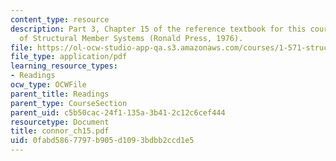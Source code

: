 ```yaml
---
content_type: resource
description: Part 3, Chapter 15 of the reference textbook for this course, Analysis
  of Structural Member Systems (Ronald Press, 1976).
file: https://ol-ocw-studio-app-qa.s3.amazonaws.com/courses/1-571-structural-analysis-and-control-spring-2004/0fabd5867797b905d1093bdbb2ccd1e5_connor_ch15.pdf
file_type: application/pdf
learning_resource_types:
- Readings
ocw_type: OCWFile
parent_title: Readings
parent_type: CourseSection
parent_uid: c5b50cac-24f1-135a-3b41-2c12c6cef444
resourcetype: Document
title: connor_ch15.pdf
uid: 0fabd586-7797-b905-d109-3bdbb2ccd1e5
---
```

